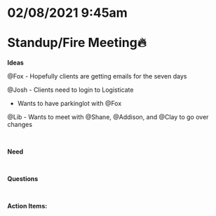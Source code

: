 # **02/08/2021 9:45am <br> <br> Standup/Fire Meeting🔥**

**Ideas**

@Fox - Hopefully clients are getting emails for the seven days

@Josh - Clients need to login to Logisticate 
  * Wants to have parkinglot with @Fox

@Lib - Wants to meet with @Shane, @Addison, and @Clay to go over changes

&nbsp;

**Need**

&nbsp;

**Questions**

&nbsp;

**Action Items:**
